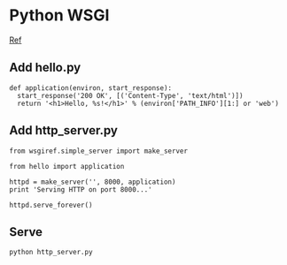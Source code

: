 # Python WSGI

[Ref](http://ksnowlv.github.io/blog/2014/08/10/python-wsgi-da-jian-web-server/)

## Add hello.py

```
def application(environ, start_response):
  start_response('200 OK', [('Content-Type', 'text/html')])
  return '<h1>Hello, %s!</h1>' % (environ['PATH_INFO'][1:] or 'web')
```

## Add http_server.py

```
from wsgiref.simple_server import make_server

from hello import application

httpd = make_server('', 8000, application)
print 'Serving HTTP on port 8000...'

httpd.serve_forever()
```

## Serve

```
python http_server.py
```
